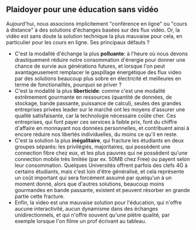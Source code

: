 ## Plaidoyer pour une éducation sans vidéo

Aujourd'hui, nous associons implicitement "conférence en ligne" ou "cours à distance"
à des solutions d'échanges basées sur des flux vidéo.
Or, la vidéo est sans doute la solution technique la plus mauvaise pour cela,
en particulier pour les cours en ligne.
Ses principaux défauts ?

- C'est la modalité d'échange la plus **polluante**: à l'heure où nous devons drastiquement réduire notre
consommation d'énergie pour donner une chance de survie aux générations futures, et lorsque l'on peut
avantageusement remplacer le gaspillage énergétique des flux video par des solutions beaucoup plus sobre
en électricité et meilleures en terme de fonctionalités, pourquoi se priver ?
- C'est la modalité la plus **liberticide**: comme c'est une modalité extrêmement gourmante en ressources
(quantité de données, de stockage, bande passante, puissance de calcul), seules des grandes entreprises privées
leader sur le marché ont les moyens d'assurer une qualité satisfaisante, car la technologie nécessaire coûte cher.
Ces entreprises, qui font payer ces services à faible prix, font du chiffre d'affaire en monnayant nos données
personnelles, et contribuent ainsi à encore réduire nos libertés individuelles, du moins ce qu'il en reste.
- C'est la solution la plus **inégalitaire**, qui fracture les étudiants en deux groupes séparés:
les privilégiés, majoritaires, qui possèdent une connection fibre chez eux, et les plus pauvres qui ne possèdent
qu'une connection mobile très limitée (par ex. 50MB chez Free) ou payent selon leur consommation.
Quelques Universités offrent parfois des clefs 4G à certains étudiants, mais c'est loin d'être généralisé, et
cela représente un coût important qui sera forcément assumé par quelqu'un à un moment donné, alors que
d'autres solutions, beaucoup moins gourmandes en bande passante, existent et peuvent résorber en grande partie
cette fracture.
- Enfin, la video est une mauvaise solution pour l'éducation, qui n'offre aucune interactivité, aucun dynamisme
dans des échanges unidirectionnels, et qui n'offre souvent qu'une piètre qualité, par exemple lorsque l'on filme
un prof écrivant au tableau.

